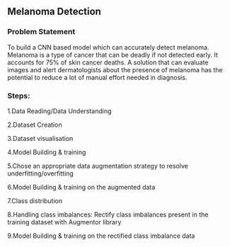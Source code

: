 ## Melanoma Detection
###  Problem Statement
To build a CNN based model which can accurately detect melanoma. Melanoma is a type of cancer that can be deadly if not detected early. It accounts for 75% of skin cancer deaths. A solution that can evaluate images and alert dermatologists about the presence of melanoma has the potential to reduce a lot of manual effort needed in diagnosis.
### Steps:
1.Data Reading/Data Understanding 

2.Dataset Creation

3.Dataset visualisation

4.Model Building & training 

5.Chose an appropriate data augmentation strategy to resolve underfitting/overfitting 

6.Model Building & training on the augmented data 

7.Class distribution

8.Handling class imbalances: Rectify class imbalances present in the training dataset with Augmentor library

9.Model Building & training on the rectified class imbalance data 


